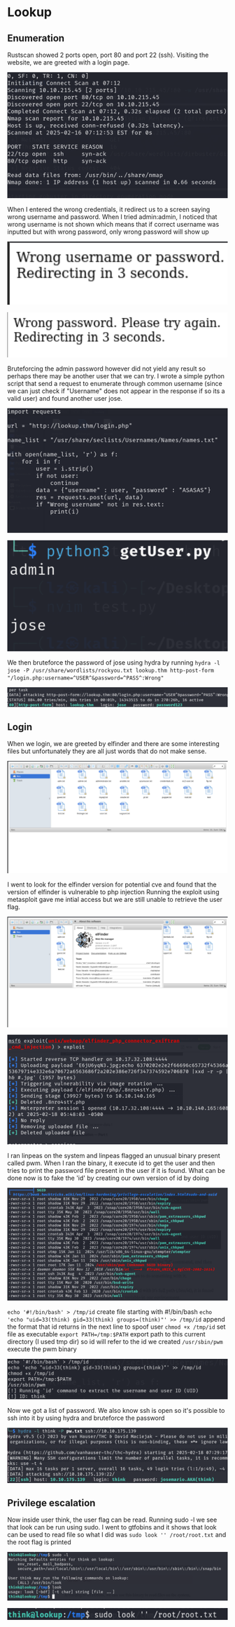 # Lookup


## Enumeration
Rustscan showed 2 ports open, port 80 and port 22 (ssh). Visiting the website, we are greeted with a login page.

![screenshot](images/scan.png)

When I entered the wrong credentials, it redirect us to a screen saying wrong username and password. When I tried admin:admin,
I noticed that wrong username is not shown which means that if correct username was inputted but with wrong password, only wrong password will show up

![screenshot](images/userandpass.png)

![screenshot](images/passonly.png)


Bruteforcing the admin password however did not yield any result so perhaps there may be another user that we can try.
I wrote a simple python script that send a request to enumerate through common username (since we can just check if "Username" does not appear in 
the response if so its a valid user) and found another user jose.

![screenshot](images/script.png)

![screenshot](images/jose.png)

We then bruteforce the password of jose using hydra by running `hydra -l jose -P /usr/share/wordlists/rockyou.txt lookup.thm http-post-form "/login.php:username=^USER^&password=^PASS^:Wrong"`

![screenshot](images/josepass.png)


## Login 
When we login, we are greeted by elfinder and there are some interesting files but unfortunately they are all just words that do not make sense.


![screenshot](images/login.png)

I went to look for the elfinder version for potential cve and found that the version of elfinder is vulnerable to php injection
Running the exploit using metasploit gave me intial access but we are still unable to retrieve the user flag.

![screenshot](images/vuln.png)


![screenshot](images/exploit.png)

I ran linpeas on the system and linpeas flagged an unusual binary present called pwm. When I ran the binary, it execute id to get the user and then tries
to print the password file present in the user if it is found. What can be done now is to fake the 'id' by creating our own version of id by doing

![screenshot](images/pwm.png)

`echo '#!/bin/bash' > /tmp/id` create file starting with #!/bin/bash
`echo 'echo "uid=33(think) gid=33(think) groups=(think)"' >> /tmp/id` append the format that id returns in the next line to spoof user
`chmod +x /tmp/id` set file as executable
`export PATH=/tmp:$PATH` export path to this current directory (I used tmp dir) so id will refer to the id we created
`/usr/sbin/pwm` execute the pwm binary

![screenshot](images/pwmexploit.png)

Now we got a list of password. We also know ssh is open so it's possible to ssh into it by using hydra and bruteforce the password

![screenshot](images/sshlogin.png)


## Privilege escalation
Now inside user think, the user flag can be read. Running sudo -l we see that look can be run using sudo. I went to gtfobins and it shows that
look can be used to read file so what I did was `sudo look '' /root/root.txt` and the root flag is printed

![screenshot](images/look.png)


![screenshot](images/root.png)



